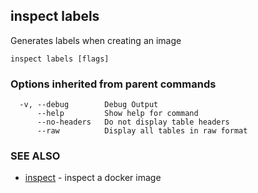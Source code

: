 ## inspect labels

Generates labels when creating an image

```
inspect labels [flags]
```

### Options inherited from parent commands

```
  -v, --debug        Debug Output
      --help         Show help for command
      --no-headers   Do not display table headers
      --raw          Display all tables in raw format
```

### SEE ALSO

* [inspect](inspect.md)	 - inspect a docker image

